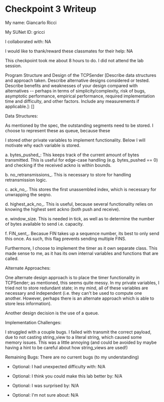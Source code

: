 Checkpoint 3 Writeup
====================

My name: Giancarlo Ricci

My SUNet ID: gricci

I collaborated with: NA

I would like to thank/reward these classmates for their help: NA

This checkpoint took me about 8 hours to do. I did not attend the lab session.

Program Structure and Design of the TCPSender [Describe data
structures and approach taken. Describe alternative designs considered
or tested.  Describe benefits and weaknesses of your design compared
with alternatives -- perhaps in terms of simplicity/complexity, risk
of bugs, asymptotic performance, empirical performance, required
implementation time and difficulty, and other factors. Include any
measurements if applicable.]: []

Data Structures:

As mentioned by the spec, the outstanding segments need to be stored.
I choose to represent these as queue, because these 

I stored other private variables to implement functionality. 
Below I will motivate why each variable is stored.

a. bytes_pushed_: This keeps track of the current amount of bytes transmitted.
This is useful for edge-case handling (e.g. bytes_pushed == 0) and checking if the 
received ackno is within bounds. 

b. no_retransmissions_. This is necessary to store for handling retransmission logic.

c. ack_no_. This stores the first unassembled index, which is necessary for unwrapping the seqno.
 
d. highest_ack_no_. This is useful, because several functionality relies on knowing the 
highest sent ackno (both push and receive).

e. window_size. This is needed in tick, as well as to determine the number of bytes available to send 
i.e. capacity. 

f. FIN_sent_. Becasue FIN takes up a sequence number, its best to only send this once.
As such, this flag prevents sending multiple FINS. 

Furthermore, I choose to implement the timer as it own separate class.
This made sense to me, as it has its own internal variables and functions that 
are called.

Alternate Approaches: 

One alternate design approach is to place the timer functionality in TCPSender;
as mentioned, this seems quite messy. In my private variables, I tried not to store 
redundant state; in my mind, all of these variables are necessary and independent (i.e. 
they can't be used to compute one another. However, perhaps there is an alternate approach 
which is able to store less information).

Another design decision is the use of a queue. 


Implementation Challenges:

I struggled with a couple bugs. I failed with transmit the correct payload, due to 
not casting string_view to a literal string, which caused some memory issues. This was 
a little annoying (and could be avoided by maybe having a hint to be careful about how
string_views are used!)

Remaining Bugs: There are no current bugs (to my understanding)


- Optional: I had unexpected difficulty with: N/A

- Optional: I think you could make this lab better by: N/A

- Optional: I was surprised by: N/A

- Optional: I'm not sure about: N/A
